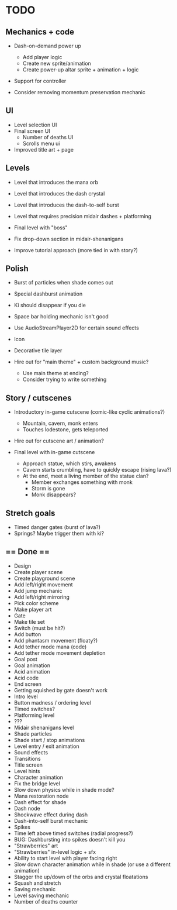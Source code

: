 # TODO

## Mechanics + code
- Dash-on-demand power up
  - Add player logic
  - Create new sprite/animation
  - Create power-up altar sprite + animation + logic

- Support for controller
- Consider removing momentum preservation mechanic

## UI
- Level selection UI
- Final screen UI
  - Number of deaths UI
  - Scrolls menu ui
- Improved title art + page

## Levels
- Level that introduces the mana orb
- Level that introduces the dash crystal
- Level that introduces the dash-to-self burst
- Level that requires precision midair dashes + platforming
- Final level with "boss"

- Fix drop-down section in midair-shenanigans
- Improve tutorial approach (more tied in with story?)

## Polish
- Burst of particles when shade comes out
- Special dashburst animation
- Ki should disappear if you die
- Space bar holding mechanic isn't good

- Use AudioStreamPlayer2D for certain sound effects

- Icon
- Decorative tile layer

- Hire out for "main theme" + custom background music?
  - Use main theme at ending?
  - Consider trying to write something

## Story / cutscenes

- Introductory in-game cutscene (comic-like cyclic animations?)
  - Mountain, cavern, monk enters
  - Touches lodestone, gets teleported
- Hire out for cutscene art / animation?

- Final level with in-game cutscene
  - Approach statue, which stirs, awakens
  - Cavern starts crumbling, have to quickly escape (rising lava?)
  - At the end, meet a living member of the statue clan?
    - Member exchanges something with monk
    - Storm is gone
    - Monk disappears?

## Stretch goals

- Timed danger gates (burst of lava?)
- Springs? Maybe trigger them with ki?

## == Done ==

- Design
- Create player scene
- Create playground scene
- Add left/right movement
- Add jump mechanic
- Add left/right mirroring
- Pick color scheme
- Make player art
- Gate
- Make tile set
- Switch (must be hit?)
- Add button
- Add phantasm movement (floaty?)
- Add tether mode mana (code)
- Add tether mode movement depletion
- Goal post
- Goal animation
- Acid animation
- Acid code
- End screen
- Getting squished by gate doesn't work
- Intro level
- Button madness / ordering level
- Timed switches?
- Platforming level
- ???
- Midair shenanigans level
- Shade particles
- Shade start / stop animations
- Level entry / exit animation
- Sound effects
- Transitions
- Title screen
- Level hints
- Character animation
- Fix the bridge level
- Slow down physics while in shade mode?
- Mana restoration node
- Dash effect for shade
- Dash node
- Shockwave effect during dash
- Dash-into-self burst mechanic
- Spikes
- Time left above timed switches (radial progress?)
- BUG: Dashbursting into spikes doesn't kill you
- "Strawberries" art
- "Strawberries" in-level logic + sfx
- Ability to start level with player facing right
- Slow down character animation while in shade (or use a different animation)
- Stagger the up/down of the orbs and crystal floatations
- Squash and stretch
- Saving mechanic
- Level saving mechanic
- Number of deaths counter
